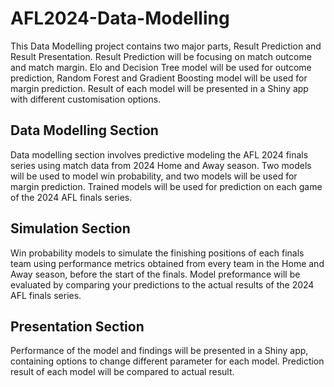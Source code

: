 # AFL2024-Data-Modelling
This Data Modelling project contains two major parts, Result Prediction and Result Presentation. Result Prediction will be focusing on match outcome and match margin. Elo and Decision Tree model will be used for outcome prediction, Random Forest and Gradient Boosting model will be used for margin prediction. Result of each model will be presented in a Shiny app with different customisation options.

## Data Modelling Section
Data modelling section involves predictive modeling the AFL 2024 finals series using match data from 2024 Home and Away season. Two models will be used to model win probability, and two models will be used for margin prediction. Trained models will be used for prediction on each game of the 2024 AFL finals series.

## Simulation Section
Win probability models to simulate the finishing positions of each finals team using performance metrics obtained from every team in the Home and Away season, before the start of the finals. Model preformance will be evaluated by comparing your predictions to the actual results of the 2024 AFL finals series.

## Presentation Section
Performance of the model and findings will be presented in a Shiny app, containing options to change different parameter for each model. Prediction result of each model will be compared to actual result.
